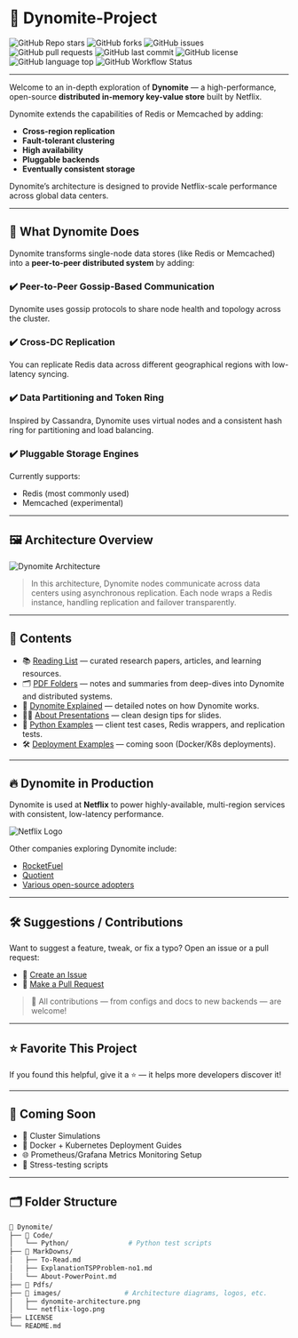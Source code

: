 # 🚀 Dynomite-Project

![GitHub Repo stars](https://img.shields.io/github/stars/radyalz/Dynomite?style=social)
![GitHub forks](https://img.shields.io/github/forks/radyalz/Dynomite?style=social)
![GitHub issues](https://img.shields.io/github/issues/radyalz/Dynomite)
![GitHub pull requests](https://img.shields.io/github/issues-pr/radyalz/Dynomite)
![GitHub last commit](https://img.shields.io/github/last-commit/radyalz/Dynomite)
![GitHub license](https://img.shields.io/github/license/radyalz/Dynomite)
![GitHub language top](https://img.shields.io/github/languages/top/radyalz/Dynomite)
![GitHub Workflow Status](https://img.shields.io/github/actions/workflow/status/radyalz/Dynomite/ci.yml?label=CI&logo=github)

---

Welcome to an in-depth exploration of **Dynomite** — a high-performance, open-source **distributed in-memory key-value store** built by Netflix.

Dynomite extends the capabilities of Redis or Memcached by adding:

- **Cross-region replication**
- **Fault-tolerant clustering**
- **High availability**
- **Pluggable backends**
- **Eventually consistent storage**

Dynomite’s architecture is designed to provide Netflix-scale performance across global data centers.

---

## 🧠 What Dynomite Does

Dynomite transforms single-node data stores (like Redis or Memcached) into a **peer-to-peer distributed system** by adding:

### ✔️ Peer-to-Peer Gossip-Based Communication

Dynomite uses gossip protocols to share node health and topology across the cluster.

### ✔️ Cross-DC Replication

You can replicate Redis data across different geographical regions with low-latency syncing.

### ✔️ Data Partitioning and Token Ring

Inspired by Cassandra, Dynomite uses virtual nodes and a consistent hash ring for partitioning and load balancing.

### ✔️ Pluggable Storage Engines

Currently supports:

- Redis (most commonly used)
- Memcached (experimental)

---

## 🖼 Architecture Overview

![Dynomite Architecture](images/dynomite-architecture.png)

> In this architecture, Dynomite nodes communicate across data centers using asynchronous replication. Each node wraps a Redis instance, handling replication and failover transparently.

---

## 🧾 Contents

- 📚 [Reading List](./MarkDowns/To-Read.md) — curated research papers, articles, and learning resources.
- 🗂️ [PDF Folders](./Pdfs) — notes and summaries from deep-dives into Dynomite and distributed systems.
- 🧠 [Dynomite Explained](./MarkDowns/ExplanationTSPProblem-no1.md) — detailed notes on how Dynomite works.
- 🧑‍🏫 [About Presentations](./MarkDowns/About-PowerPoint.md) — clean design tips for slides.
- 🐍 [Python Examples](./Code/Python/) — client test cases, Redis wrappers, and replication tests.
- 🛠️ [Deployment Examples](./Code/example.m) — coming soon (Docker/K8s deployments).

---

## 🔥 Dynomite in Production

Dynomite is used at **Netflix** to power highly-available, multi-region services with consistent, low-latency performance.

![Netflix Logo](images/netflix-logo.png)

Other companies exploring Dynomite include:

- [RocketFuel](https://rocketfuel.com)
- [Quotient](https://www.quotient.com/)
- [Various open-source adopters](https://github.com/Netflix/dynomite/network)

---

## 🛠 Suggestions / Contributions

Want to suggest a feature, tweak, or fix a typo? Open an issue or a pull request:

- 🔧 [Create an Issue](https://github.com/radyalz/Dynomite/issues)
- 🔄 [Make a Pull Request](https://github.com/radyalz/Dynomite/pulls)

> 🙌 All contributions — from configs and docs to new backends — are welcome!

---

## ⭐️ Favorite This Project

If you found this helpful, give it a ⭐️ — it helps more developers discover it!

---

## 🧪 Coming Soon

- 🧠 Cluster Simulations
- 🧰 Docker + Kubernetes Deployment Guides
- 🌐 Prometheus/Grafana Metrics Monitoring Setup
- 🧪 Stress-testing scripts

---

## 🗂 Folder Structure

```bash
📁 Dynomite/
├── 📁 Code/
│   └── Python/               # Python test scripts
├── 📁 MarkDowns/
│   ├── To-Read.md
│   ├── ExplanationTSPProblem-no1.md
│   └── About-PowerPoint.md
├── 📁 Pdfs/
├── 📁 images/                # Architecture diagrams, logos, etc.
│   ├── dynomite-architecture.png
│   └── netflix-logo.png
├── LICENSE
└── README.md
```
